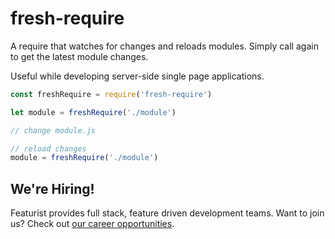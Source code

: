 # fresh-require

A require that watches for changes and reloads modules. Simply call again to get the latest module changes.

Useful while developing server-side single page applications.

```js
const freshRequire = require('fresh-require')

let module = freshRequire('./module')

// change module.js

// reload changes
module = freshRequire('./module')
```

## We're Hiring!
Featurist provides full stack, feature driven development teams. Want to join us? Check out [our career opportunities](https://www.featurist.co.uk/careers/).

